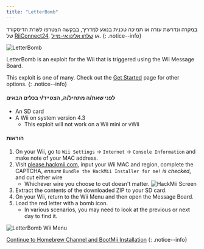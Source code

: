 ```yaml
---
title: "LetterBomb"
---
```


במקרה ונדרשת עזרה או תמיכה טכנית בנוגע למדריך, בבקשה הצטרפו לשרת הדיסקורד של [ RiiConnect24](https://discord.gg/b4Y7jfD), או [שלחו אלינו אי-מייל](mailto:support@riiconnect24.net).
{: .notice--info}

![LetterBomb](/images/letterbomb.png)

LetterBomb is an exploit for the Wii that is triggered using the Wii Message Board.

This exploit is one of many. Check out the [Get Started](/get-started) page for other options.
{: .notice--info}

#### לפני שאת/ה מתחיל/ה, הצטייד/י בכלים הבאים
- An SD card
- A Wii on system version 4.3
   - This exploit will not work on a Wii mini or vWii

#### הוראות

1. On your Wii, go to `Wii Settings` -> `Internet` -> `Console Information` and make note of your MAC address.
2. Visit [please.hackmii.com](https://please.hackmii.com), input your Wii MAC and region, complete the CAPTCHA, *ensure* `Bundle the HackMii Installer for me!` *is checked*, and cut either wire
   - Whichever wire you choose to cut doesn't matter. ![HackMii Screen](/images/Wii/LetterBomb-PC.png)
3. Extract the contents of the downloaded ZIP to your SD card.
4. On your Wii, return to the Wii Menu and then open the Message Board.
5. Load the red letter with a bomb icon.
   - In various scenarios, you may need to look at the previous or next day to find it.

![LetterBomb Wii Menu](/images/Wii/LetterBomb-Wii.png)

[Continue to Homebrew Channel and BootMii Installation](hbc)
{: .notice--info}

